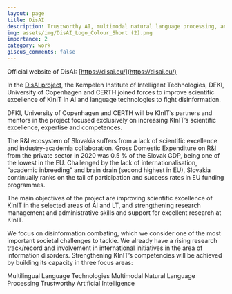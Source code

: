 ```yaml
---
layout: page
title: DisAI
description: Trustworthy AI, multimodal natural language processing, and multilingual language technologies in combating disinformation
img: assets/img/DisAI_Logo_Colour_Short (2).png
importance: 2
category: work
giscus_comments: false
---
```

Official website of DisAI: [https://disai.eu/](https://disai.eu/)

In the [DisAI project](https://disai.eu/), the Kempelen Institute of Intelligent Technologies, DFKI, University of Copenhagen and CERTH joined forces to improve  scientific excellence of KInIT in AI and language technologies to fight disinformation.

DFKI, University of Copenhagen and CERTH will be KInIT’s partners and mentors in the project focused exclusively on increasing KInIT’s scientific excellence, expertise and competences.

The R&I ecosystem of Slovakia suffers from a lack of scientific excellence and industry-academia collaboration. Gross Domestic Expenditure on R&I from the private sector in 2020 was 0.5 % of the Slovak GDP, being one of the lowest in the EU. Challenged by the lack of internationalisation, “academic inbreeding” and brain drain (second highest in EU), Slovakia continually ranks on the tail of participation and success rates in EU funding programmes.

The main objectives of the project are improving scientific excellence of KInIT in the selected areas of AI and LT, and strengthening research management and administrative skills and support for excellent research at KInIT. 

We focus on disinformation combating, which we consider one of the most important societal challenges to tackle. We already have a rising research track/record and involvement in international initiatives in the area of information disorders. Strengthening KInIT’s competencies will be achieved by building its capacity in three focus areas: 

Multilingual Language Technologies
Multimodal Natural Language Processing
Trustworthy Artificial Intelligence
